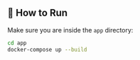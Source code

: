 ## 🚀 How to Run

Make sure you are inside the `app` directory:

```bash
cd app
docker-compose up --build
